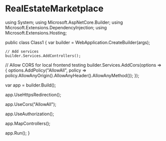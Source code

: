 # RealEstateMarketplace



using System;
using Microsoft.AspNetCore.Builder;
using Microsoft.Extensions.DependencyInjection;
using Microsoft.Extensions.Hosting;

public class Class1
{
    var builder = WebApplication.CreateBuilder(args);

    // Add services
    builder.Services.AddControllers();

// Allow CORS for local frontend testing
builder.Services.AddCors(options =>
{
    options.AddPolicy("AllowAll",
        policy => policy.AllowAnyOrigin().AllowAnyHeader().AllowAnyMethod());
});

var app = builder.Build();

app.UseHttpsRedirection();

app.UseCors("AllowAll");

app.UseAuthorization();

app.MapControllers();

app.Run();
}
